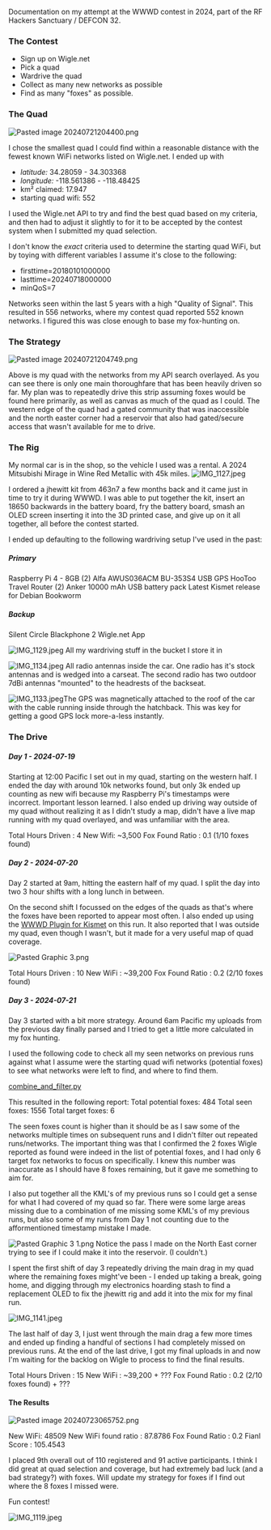 Documentation on my attempt at the WWWD contest in 2024, part of the RF Hackers Sanctuary / DEFCON 32. 

### The Contest
- Sign up on Wigle.net
- Pick a quad
- Wardrive the quad
- Collect as many new networks as possible
- Find as many "foxes" as possible.

### The Quad

![Pasted image 20240721204400.png](<Pasted image 20240721204400.png>)

I chose the smallest quad I could find within a reasonable distance with the fewest known WiFi networks listed on Wigle.net. I ended up with 
- _latitude:_ 34.28059 - 34.303368
- _longitude:_ -118.561386 - -118.48425
- km² claimed: 17.947
- starting quad wifi: 552

I used the Wigle.net API to try and find the best quad based on my criteria, and then had to adjust it slightly to for it to be accepted by the contest system when I submitted my quad selection. 

I don't know the *exact* criteria used to determine the starting quad WiFi, but by toying with different variables I assume it's close to the following:
- firsttime=20180101000000
- lasttime=20240718000000
- minQoS=7

Networks seen within the last 5 years with a high "Quality of Signal". This resulted in 556 networks, where my contest quad reported 552 known networks. I figured this was close enough to base my fox-hunting on.

### The Strategy

![Pasted image 20240721204749.png](<Pasted image 20240721204749.png>)

Above is my quad with the networks from my API search overlayed. As you can see there is only one main thoroughfare that has been heavily driven so far. My plan was to repeatedly drive this strip assuming foxes would be found here primarily, as well as canvas as much of the quad as I could. The western edge of the quad had a gated community that was inaccessible and the north easter corner had a reservoir that also had gated/secure access that wasn't available for me to drive.  
### The Rig

My normal car is in the shop, so the vehicle I used was a rental. A 2024 Mitsubishi Mirage in Wine Red Metallic with 45k miles.
![IMG_1127.jpeg](IMG_1127.jpeg)

I ordered a jhewitt kit from 463n7 a few months back and it came just in time to try it during WWWD. I was able to put together the kit, insert an 18650 backwards in the battery board, fry the battery board, smash an OLED screen inserting it into the 3D printed case, and give up on it all together, all before the contest started. 

I ended up defaulting to the following wardriving setup I've used in the past:
##### Primary
Raspberry Pi 4 - 8GB 
(2) Alfa AWUS036ACM
BU-353S4 USB GPS
HooToo Travel Router
(2) Anker 10000 mAh USB battery pack
Latest Kismet release for Debian Bookworm
##### Backup
Silent Circle Blackphone 2 
Wigle.net App

![IMG_1129.jpeg](IMG_1129.jpeg)
All my wardriving stuff in the bucket I store it in

![IMG_1134.jpeg](IMG_1134.jpeg)
All radio antennas inside the car. One radio has it's stock antennas and is wedged into a carseat. The second radio has two outdoor 7dBi antennas "mounted" to the headrests of the backseat.

![IMG_1133.jpeg](IMG_1133.jpeg)The GPS was magnetically attached to the roof of the car with the cable running inside through the hatchback. This was key for getting a good GPS lock more-a-less instantly. 

### The Drive
##### Day 1 - 2024-07-19
Starting at 12:00 Pacific I set out in my quad, starting on the western half.
I ended the day with around 10k networks found, but only 3k ended up counting as new wifi because my Raspberry Pi's timestamps were incorrect. Important lesson learned.
I also ended up driving way outside of my quad without realizing it as I didn't study a map, didn't have a live map running with my quad overlayed, and was unfamiliar with the area. 

Total Hours Driven : 4
New Wifi: ~3,500
Fox Found Ratio : 0.1 (1/10 foxes found)

##### Day 2 - 2024-07-20
Day 2 started at 9am, hitting the eastern half of my quad. I split the day into two 3 hour shifts with a long lunch in between. 

On the second shift I focussed on the edges of the quads as that's where the foxes have been reported to appear most often. I also ended up using the [WWWD Plugin for Kismet](https://github.com/kismetwireless/kismet-plugin-wiglequad) on this run. It also reported that I was outside my quad, even though I wasn't, but it made for a very useful map of quad coverage. 

![Pasted Graphic 3.png](<Pasted Graphic 3.png>)

Total Hours Driven : 10
New WiFi : ~39,200
Fox Found Ratio : 0.2 (2/10 foxes found)
##### Day 3 - 2024-07-21
Day 3 started with a bit more strategy. Around 6am Pacific my uploads from the previous day finally parsed and I tried to get a little more calculated in my fox hunting. 

I used the following code to check all my seen networks on previous runs against what I assume were the starting quad wifi networks (potential foxes) to see what networks were left to find, and where to find them.

[combine_and_filter.py](combine_and_filter.py)

This resulted in the following report:
Total potential foxes: 484
Total seen foxes: 1556
Total target foxes: 6

The seen foxes count is higher than it should be as I saw some of the networks multiple times on subsequent runs and I didn't filter out repeated runs/networks. The important thing was that I confirmed the 2 foxes Wigle reported as found were indeed in the list of potential foxes, and I had only 6 target fox networks to focus on specifically. I knew this number was inaccurate as I should have 8 foxes remaining, but it gave me something to aim for.

I also put together all the KML's of my previous runs so I could get a sense for what I had covered of my quad so far. There were some large areas missing due to a combination of me missing some KML's of my previous runs, but also some of my runs from Day 1 not counting due to the afformentioned timestamp mistake I made.

![Pasted Graphic 3 1.png](<Pasted Graphic 3 1.png>)
Notice the pass I made on the North East corner trying to see if I could make it into the reservoir. (I couldn't.)

I spent the first shift of day 3 repeatedly driving the main drag in my quad where the remaining foxes might've been - I ended up taking a break, going home, and digging through my electronics hoarding stash to find a replacement OLED to fix the jhewitt rig and add it into the mix for my final run.

![IMG_1141.jpeg](IMG_1141.jpeg)

The last half of day 3, I just went through the main drag a few more times and ended up finding a handful of sections I had completely missed on previous runs. At the end of the last drive, I got my final uploads in and now I'm waiting for the backlog on Wigle to process to find the final results. 

Total Hours Driven : 15
New WiFi : ~39,200 + ??? 
Fox Found Ratio : 0.2 (2/10 foxes found) + ??? 

#### The Results
![Pasted image 20240723065752.png](<Pasted image 20240723065752.png>)

New WiFi: 48509
New WiFi found ratio : 87.8786
Fox Found Ratio : 0.2
Fianl Score : 105.4543

I placed 9th overall out of 110 registered and 91 active participants. I think I did great at quad selection and coverage, but had extremely bad luck (and a bad strategy?) with foxes. Will update my strategy for foxes if I find out where the 8 foxes I missed were. 

Fun contest!

![IMG_1119.jpeg](IMG_1119.jpeg)
